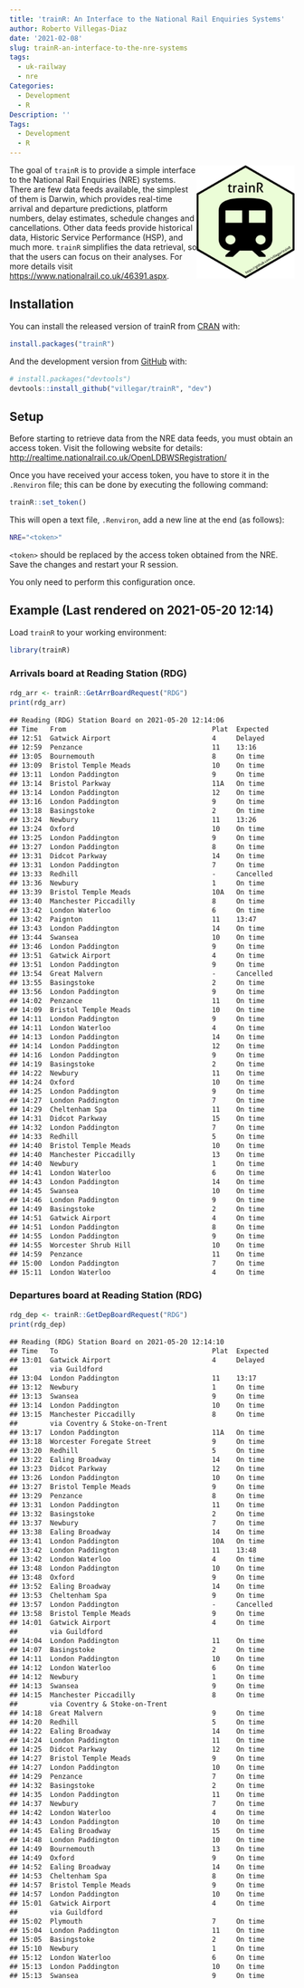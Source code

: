 ```yaml
---
title: 'trainR: An Interface to the National Rail Enquiries Systems'
author: Roberto Villegas-Diaz
date: '2021-02-08'
slug: trainR-an-interface-to-the-nre-systems
tags:
  - uk-railway
  - nre
Categories:
  - Development
  - R
Description: ''
Tags:
  - Development
  - R
---
```


<img src="https://raw.githubusercontent.com/villegar/trainR/main/inst/images/logo.png" alt="logo" align="right" height=200px/>

The goal of `trainR` is to provide a simple interface to the 
National Rail Enquiries (NRE) systems. There are few data feeds 
available, the simplest of them is Darwin, which provides real-time 
arrival and departure predictions, platform numbers, delay estimates, 
schedule changes and cancellations. Other data feeds provide historical 
data, Historic Service Performance (HSP), and much more. `trainR` 
simplifies the data retrieval, so that the users can focus on their 
analyses. For more details visit 
https://www.nationalrail.co.uk/46391.aspx.

## Installation

You can install the released version of trainR from [CRAN](https://CRAN.R-project.org) with:

``` r
install.packages("trainR")
```

And the development version from [GitHub](https://github.com/) with:

``` r
# install.packages("devtools")
devtools::install_github("villegar/trainR", "dev")
```

## Setup
Before starting to retrieve data from the NRE data feeds, you must obtain an access token. 
Visit the following website for details: http://realtime.nationalrail.co.uk/OpenLDBWSRegistration/

Once you have received your access token, you have to store it in the `.Renviron` file; this can be 
done by executing the following command:


```r
trainR::set_token()
```

This will open a text file, `.Renviron`, add a new line at the end (as follows):

```bash
NRE="<token>"
```

`<token>` should be replaced by the access token obtained from the NRE. Save the changes and restart 
your R session.

You only need to perform this configuration once.

## Example (Last rendered on 2021-05-20 12:14)

Load `trainR` to your working environment:

```r
library(trainR)
```

### Arrivals board at Reading Station (RDG)


```r
rdg_arr <- trainR::GetArrBoardRequest("RDG")
print(rdg_arr)
```

```
## Reading (RDG) Station Board on 2021-05-20 12:14:06
## Time   From                                    Plat  Expected
## 12:51  Gatwick Airport                         4     Delayed
## 12:59  Penzance                                11    13:16
## 13:05  Bournemouth                             8     On time
## 13:09  Bristol Temple Meads                    10    On time
## 13:11  London Paddington                       9     On time
## 13:14  Bristol Parkway                         11A   On time
## 13:14  London Paddington                       12    On time
## 13:16  London Paddington                       9     On time
## 13:18  Basingstoke                             2     On time
## 13:24  Newbury                                 11    13:26
## 13:24  Oxford                                  10    On time
## 13:25  London Paddington                       9     On time
## 13:27  London Paddington                       8     On time
## 13:31  Didcot Parkway                          14    On time
## 13:31  London Paddington                       7     On time
## 13:33  Redhill                                 -     Cancelled
## 13:36  Newbury                                 1     On time
## 13:39  Bristol Temple Meads                    10A   On time
## 13:40  Manchester Piccadilly                   8     On time
## 13:42  London Waterloo                         6     On time
## 13:42  Paignton                                11    13:47
## 13:43  London Paddington                       14    On time
## 13:44  Swansea                                 10    On time
## 13:46  London Paddington                       9     On time
## 13:51  Gatwick Airport                         4     On time
## 13:51  London Paddington                       9     On time
## 13:54  Great Malvern                           -     Cancelled
## 13:55  Basingstoke                             2     On time
## 13:56  London Paddington                       9     On time
## 14:02  Penzance                                11    On time
## 14:09  Bristol Temple Meads                    10    On time
## 14:11  London Paddington                       9     On time
## 14:11  London Waterloo                         4     On time
## 14:13  London Paddington                       14    On time
## 14:14  London Paddington                       12    On time
## 14:16  London Paddington                       9     On time
## 14:19  Basingstoke                             2     On time
## 14:22  Newbury                                 11    On time
## 14:24  Oxford                                  10    On time
## 14:25  London Paddington                       9     On time
## 14:27  London Paddington                       7     On time
## 14:29  Cheltenham Spa                          11    On time
## 14:31  Didcot Parkway                          15    On time
## 14:32  London Paddington                       7     On time
## 14:33  Redhill                                 5     On time
## 14:40  Bristol Temple Meads                    10    On time
## 14:40  Manchester Piccadilly                   13    On time
## 14:40  Newbury                                 1     On time
## 14:41  London Waterloo                         6     On time
## 14:43  London Paddington                       14    On time
## 14:45  Swansea                                 10    On time
## 14:46  London Paddington                       9     On time
## 14:49  Basingstoke                             2     On time
## 14:51  Gatwick Airport                         4     On time
## 14:51  London Paddington                       8     On time
## 14:55  London Paddington                       9     On time
## 14:55  Worcester Shrub Hill                    10    On time
## 14:59  Penzance                                11    On time
## 15:00  London Paddington                       7     On time
## 15:11  London Waterloo                         4     On time
```

### Departures board at Reading Station (RDG)


```r
rdg_dep <- trainR::GetDepBoardRequest("RDG")
print(rdg_dep)
```

```
## Reading (RDG) Station Board on 2021-05-20 12:14:10
## Time   To                                      Plat  Expected
## 13:01  Gatwick Airport                         4     Delayed
##        via Guildford                           
## 13:04  London Paddington                       11    13:17
## 13:12  Newbury                                 1     On time
## 13:13  Swansea                                 9     On time
## 13:14  London Paddington                       10    On time
## 13:15  Manchester Piccadilly                   8     On time
##        via Coventry & Stoke-on-Trent           
## 13:17  London Paddington                       11A   On time
## 13:18  Worcester Foregate Street               9     On time
## 13:20  Redhill                                 5     On time
## 13:22  Ealing Broadway                         14    On time
## 13:23  Didcot Parkway                          12    On time
## 13:26  London Paddington                       10    On time
## 13:27  Bristol Temple Meads                    9     On time
## 13:29  Penzance                                8     On time
## 13:31  London Paddington                       11    On time
## 13:32  Basingstoke                             2     On time
## 13:37  Newbury                                 7     On time
## 13:38  Ealing Broadway                         14    On time
## 13:41  London Paddington                       10A   On time
## 13:42  London Paddington                       11    13:48
## 13:42  London Waterloo                         4     On time
## 13:48  London Paddington                       10    On time
## 13:48  Oxford                                  9     On time
## 13:52  Ealing Broadway                         14    On time
## 13:53  Cheltenham Spa                          9     On time
## 13:57  London Paddington                       -     Cancelled
## 13:58  Bristol Temple Meads                    9     On time
## 14:01  Gatwick Airport                         4     On time
##        via Guildford                           
## 14:04  London Paddington                       11    On time
## 14:07  Basingstoke                             2     On time
## 14:11  London Paddington                       10    On time
## 14:12  London Waterloo                         6     On time
## 14:12  Newbury                                 1     On time
## 14:13  Swansea                                 9     On time
## 14:15  Manchester Piccadilly                   8     On time
##        via Coventry & Stoke-on-Trent           
## 14:18  Great Malvern                           9     On time
## 14:20  Redhill                                 5     On time
## 14:22  Ealing Broadway                         14    On time
## 14:24  London Paddington                       11    On time
## 14:25  Didcot Parkway                          12    On time
## 14:27  Bristol Temple Meads                    9     On time
## 14:27  London Paddington                       10    On time
## 14:29  Penzance                                7     On time
## 14:32  Basingstoke                             2     On time
## 14:35  London Paddington                       11    On time
## 14:37  Newbury                                 7     On time
## 14:42  London Waterloo                         4     On time
## 14:43  London Paddington                       10    On time
## 14:45  Ealing Broadway                         15    On time
## 14:48  London Paddington                       10    On time
## 14:49  Bournemouth                             13    On time
## 14:49  Oxford                                  9     On time
## 14:52  Ealing Broadway                         14    On time
## 14:53  Cheltenham Spa                          8     On time
## 14:57  Bristol Temple Meads                    9     On time
## 14:57  London Paddington                       10    On time
## 15:01  Gatwick Airport                         4     On time
##        via Guildford                           
## 15:02  Plymouth                                7     On time
## 15:04  London Paddington                       11    On time
## 15:05  Basingstoke                             2     On time
## 15:10  Newbury                                 1     On time
## 15:12  London Waterloo                         6     On time
## 15:13  London Paddington                       10    On time
## 15:13  Swansea                                 9     On time
```
